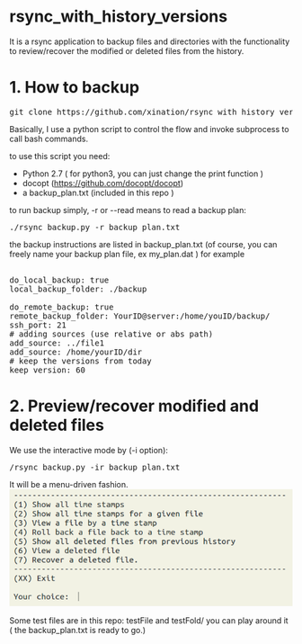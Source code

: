 # rsync_with_history_versions
 
It is a rsync application to backup files and directories with the functionality to review/recover the modified or deleted files from the history.

# 1. How to backup
<pre>git clone https://github.com/xination/rsync_with_history_versions </pre>
 
Basically, I use a python script to control the flow and invoke subprocess to call bash commands.


to use this script you need:
+ Python 2.7 ( for python3, you can just change the print function )
+ docopt (https://github.com/docopt/docopt)
+ a backup_plan.txt (included in this repo )

to run backup simply, -r or --read means to read a backup plan:
<pre>./rsync_backup.py -r backup_plan.txt </pre>

the backup instructions are listed in backup_plan.txt (of course, you can freely name your backup plan file, ex my_plan.dat )
for example
<pre> 
do_local_backup: true
local_backup_folder: ./backup

do_remote_backup: true
remote_backup_folder: YourID@server:/home/youID/backup/
ssh_port: 21
# adding sources (use relative or abs path)
add_source: ../file1
add_source: /home/yourID/dir
# keep the versions from today    
keep_version: 60
</pre>

# 2. Preview/recover modified and deleted files

We use the interactive mode by (-i option):
<pre>/rsync_backup.py -ir backup_plan.txt</pre>
It will be a menu-driven fashion.
<img src="./img/menu.png">

Some test files are in this repo: 
testFile and testFold/ 
you can play around it ( the backup_plan.txt is ready to go.)




